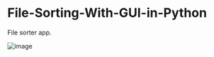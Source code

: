 # File-Sorting-With-GUI-in-Python

File sorter app.

![image](https://user-images.githubusercontent.com/67258482/117633147-65bf1180-b19b-11eb-8b00-2690a0cbd2a3.png)
